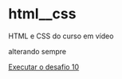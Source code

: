 # html__css
 HTML e CSS do curso em vídeo

 alterando sempre


 <a  href="https://joaofabriciomoyaalves.github.io/html__css/d10/android.html">Executar o desafio 10</a>